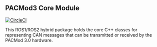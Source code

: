## PACMod3 Core Module ##

[![CircleCI](https://circleci.com/gh/astuff/pacmod3_core.svg?style=svg)](https://circleci.com/gh/astuff/pacmod3_core)

This ROS1/ROS2 hybrid package holds the core C++ classes for representing CAN messages that can be transmitted
or received by the PACMod 3.0 hardware.
